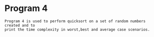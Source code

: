 # Program 4
	Program 4 is used to perform quicksort on a set of random numbers created and to 
	print the time complexity in worst,best and average case scenarios.
